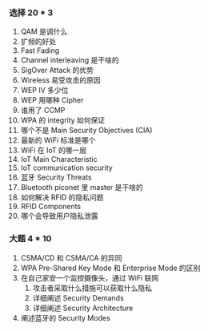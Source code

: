 
### 选择 20 * 3
1. QAM 是调什么
2. 扩频的好处
3. Fast Fading
4. Channel interleaving 是干啥的
5. SigOver Attack 的优势
6. Wireless 易受攻击的原因
7. WEP IV 多少位
8. WEP 用哪种 Cipher
9. 谁用了 CCMP
10. WPA 的 integrity 如何保证
11. 哪个不是 Main Security Objectives (CIA)
12. 最新的 WiFi 标准是哪个
13. WiFi 在 IoT 的哪一层
14. IoT Main Characteristic
15. IoT communication security
16. 蓝牙 Security Threats
17. Bluetooth piconet 里 master 是干啥的
18. 如何解决 RFID 的隐私问题
19. RFID Components
20. 哪个会导致用户隐私泄露

### 大题 4 * 10

1. CSMA/CD 和 CSMA/CA 的异同
2. WPA Pre-Shared Key Mode 和 Enterprise Mode 的区别
3. 在自己家安一个监控摄像头，通过 WiFi 联网
   1. 攻击者采取什么措施可以获取什么隐私
   2. 详细阐述 Security Demands
   3. 详细阐述 Security Architecture
4. 阐述蓝牙的 Security Modes
